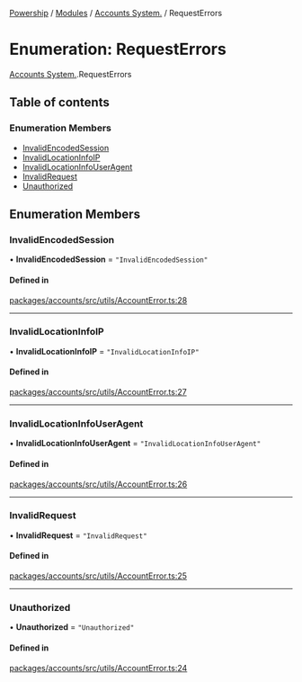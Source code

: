 [Powership](../README.md) / [Modules](../modules.md) / [Accounts System.](../modules/Accounts_System_.md) / RequestErrors

# Enumeration: RequestErrors

[Accounts System.](../modules/Accounts_System_.md).RequestErrors

## Table of contents

### Enumeration Members

- [InvalidEncodedSession](Accounts_System_.RequestErrors.md#invalidencodedsession)
- [InvalidLocationInfoIP](Accounts_System_.RequestErrors.md#invalidlocationinfoip)
- [InvalidLocationInfoUserAgent](Accounts_System_.RequestErrors.md#invalidlocationinfouseragent)
- [InvalidRequest](Accounts_System_.RequestErrors.md#invalidrequest)
- [Unauthorized](Accounts_System_.RequestErrors.md#unauthorized)

## Enumeration Members

### InvalidEncodedSession

• **InvalidEncodedSession** = ``"InvalidEncodedSession"``

#### Defined in

[packages/accounts/src/utils/AccountError.ts:28](https://github.com/antoniopresto/powership/blob/2672a73/packages/accounts/src/utils/AccountError.ts#L28)

___

### InvalidLocationInfoIP

• **InvalidLocationInfoIP** = ``"InvalidLocationInfoIP"``

#### Defined in

[packages/accounts/src/utils/AccountError.ts:27](https://github.com/antoniopresto/powership/blob/2672a73/packages/accounts/src/utils/AccountError.ts#L27)

___

### InvalidLocationInfoUserAgent

• **InvalidLocationInfoUserAgent** = ``"InvalidLocationInfoUserAgent"``

#### Defined in

[packages/accounts/src/utils/AccountError.ts:26](https://github.com/antoniopresto/powership/blob/2672a73/packages/accounts/src/utils/AccountError.ts#L26)

___

### InvalidRequest

• **InvalidRequest** = ``"InvalidRequest"``

#### Defined in

[packages/accounts/src/utils/AccountError.ts:25](https://github.com/antoniopresto/powership/blob/2672a73/packages/accounts/src/utils/AccountError.ts#L25)

___

### Unauthorized

• **Unauthorized** = ``"Unauthorized"``

#### Defined in

[packages/accounts/src/utils/AccountError.ts:24](https://github.com/antoniopresto/powership/blob/2672a73/packages/accounts/src/utils/AccountError.ts#L24)
